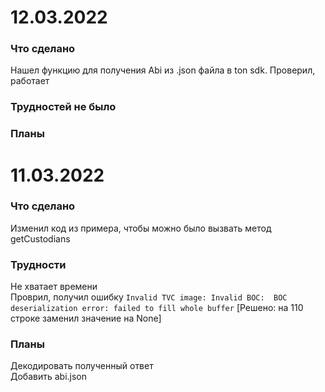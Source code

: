 # 12.03.2022  
### Что сделано
Нашел функцию для получения Abi из .json файла в ton sdk. Проверил, работает  
### Трудностей не было  
### Планы  

# 11.03.2022  
### Что сделано  
Изменил код из примера, чтобы можно было вызвать метод getCustodians  
### Трудности  
Не хватает времени  
Проврил, получил ошибку `Invalid TVC image: Invalid BOC:  BOC deserialization error: failed to fill whole buffer` [Решено: на 110 строке заменил значение на None]  
### Планы  
Декодировать полученный ответ  
Добавить abi.json  